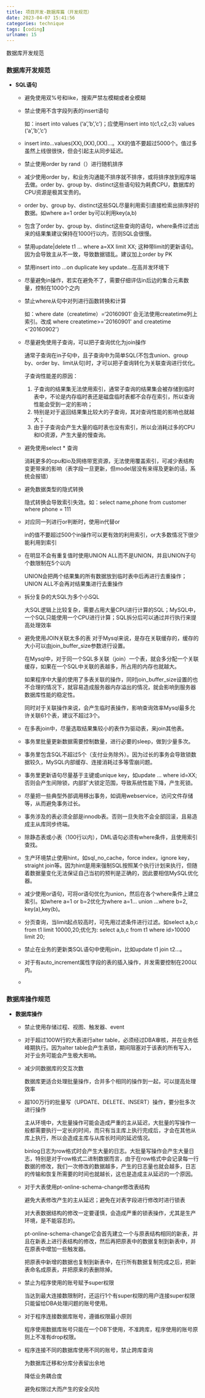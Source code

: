 ```yaml
---
title: 项目开发-数据库篇（开发规范）
date: 2023-04-07 15:41:56
categories: technique
tags: [coding]
urlname: 15
---
```


数据库开发规范

### 数据库开发规范

- **SQL语句**
  - 避免使用双%号和like，搜索严禁左模糊或者全模糊
  - 禁止使用不含字段列表的insert语句
    
    如：insert into values (‘a’,’b’,’c’)；应使用insert into t(c1,c2,c3) values (‘a’,’b’,’c’)
  
  - insert into…values(XX),(XX),(XX)…。XX的值不要超过5000个。值过多虽然上线很很快，但会引起主从同步延迟。

  - 禁止使用order by rand（）进行随机排序

  - 减少使用order by，和业务沟通能不排序就不排序，或将排序放到程序端去做。order by、group by、distinct这些语句较为耗费CPU，数据库的CPU资源是极其宝贵的。

  - order by、group by、distinct这些SQL尽量利用索引直接检索出排序好的数据。如where a=1 order by可以利用key(a,b)

  - 包含了order by、group by、distinct这些查询的语句，where条件过滤出来的结果集建议保持在1000行以内，否则SQL会很慢。

  - 禁用update|delete t1 … where a=XX limit XX; 这种带limit的更新语句。因为会导致主从不一致，导致数据错乱。建议加上order by PK

  - 禁用insert into …on duplicate key update…在高并发环境下

  - 尽量避免in操作，若实在避免不了，需要仔细评估in后边的集合元素数量，控制在1000个之内

  - 禁止where从句中对列进行函数转换和计算
    
    如：where date（createtime）=‘20160901’ 会无法使用createtime列上索引。改成 where createtime>='20160901' and createtime <'20160902'）

  - 尽量避免使用子查询，可以把子查询优化为join操作
    
    通常子查询在in子句中，且子查询中为简单SQL(不包含union、group by、order by、limit从句)时，才可以把子查询转化为关联查询进行优化。

    子查询性能差的原因：
    1. 子查询的结果集无法使用索引，通常子查询的结果集会被存储到临时表中，不论是内存临时表还是磁盘临时表都不会存在索引，所以查询性能会受到一定的影响；
    2. 特别是对于返回结果集比较大的子查询，其对查询性能的影响也就越大；
    3. 由于子查询会产生大量的临时表也没有索引，所以会消耗过多的CPU和IO资源，产生大量的慢查询。

  - 避免使用select * 查询
    
    消耗更多的cpu和io及网络带宽资源，无法使用覆盖索引，可减少表结构变更带来的影响（表字段一旦更新，但model层没有来得及更新的话，系统会报错）
  - 避免数据类型的隐式转换
    
    隐式转换会导致索引失效。如：select name,phone from customer where phone = 111

  - 对应同一列进行or判断时，使用in代替or
    
    in的值不要超过500个in操作可以更有效的利用索引，or大多数情况下很少能利用到索引

  - 在明显不会有重复值时使用UNION ALL而不是UNION，并且UNION子句个数限制在5个以内
    
    UNION会把两个结果集的所有数据放到临时表中后再进行去重操作；UNION ALL不会再对结果集进行去重操作
  - 拆分复杂的大SQL为多个小SQL
    
    大SQL逻辑上比较复杂，需要占用大量CPU进行计算的SQL；MySQL中，一个SQL只能使用一个CPU进行计算；SQL拆分后可以通过并行执行来提高处理效率
  - 避免使用JOIN关联太多的表
    对于Mysql来说，是存在关联缓存的，缓存的大小可以由join_buffer_size参数进行设置。
    
    在Mysql中，对于同一个SQL多关联（join）一个表，就会多分配一个关联缓存，如果在一个SQL中关联的表越多，所占用的内存也就越大。
    
    如果程序中大量的使用了多表关联的操作，同时join_buffer_size设置的也不合理的情况下，就容易造成服务器内存溢出的情况，就会影响到服务器数据库性能的稳定性。
    
    同时对于关联操作来说，会产生临时表操作，影响查询效率Mysql最多允许关联61个表，建议不超过3个。

  - 在多表join中，尽量选取结果集较小的表作为驱动表，来join其他表。

  - 事务里批量更新数据需要控制数量，进行必要的sleep，做到少量多次。

  - 事务里包含SQL不超过5个（支付业务除外）。因为过长的事务会导致锁数据较久，MySQL内部缓存、连接消耗过多等雪崩问题。

  - 事务里更新语句尽量基于主键或unique key，如update … where id=XX; 否则会产生间隙锁，内部扩大锁定范围，导致系统性能下降，产生死锁。

  - 尽量把一些典型外部调用移出事务，如调用webservice，访问文件存储等，从而避免事务过长。

  - 事务涉及的表必须全部是innodb表。否则一旦失败不会全部回滚，且易造成主从库同步终端。

  - 除静态表或小表（100行以内），DML语句必须有where条件，且使用索引查找。

  - 生产环境禁止使用hint，如sql_no_cache，force index，ignore key，straight join等。因为hint是用来强制SQL按照某个执行计划来执行，但随着数据量变化无法保证自己当初的预判是正确的，因此要相信MySQL优化器。

  - 减少使用or语句，可将or语句优化为union，然后在各个where条件上建立索引。如where a=1 or b=2优化为where a=1… union …where b=2, key(a),key(b)。

  - 分页查询，当limit起点较高时，可先用过滤条件进行过滤。如select a,b,c from t1 limit 10000,20;优化为: select a,b,c from t1 where id>10000 limit 20;

  - 禁止在业务的更新类SQL语句中使用join，比如update t1 join t2…。

  - 对于有auto_increment属性字段的表的插入操作，并发需要控制在200以内。

  - 



### 数据库操作规范

- **数据库操作**
  - 禁止使用存储过程、视图、触发器、event
  - 对于超过100W行的大表进行alter table，必须经过DBA审核，并在业务低峰期执行。因为alter table会产生表锁，期间阻塞对于该表的所有写入，对于业务可能会产生极大影响。
  - 减少同数据库的交互次数
  
    数据库更适合处理批量操作，合并多个相同的操作到一起，可以提高处理效率
  - 超100万行的批量写（UPDATE、DELETE、INSERT）操作，要分批多次进行操作

    主从环境中，大批量操作可能会造成严重的主从延迟，大批量的写操作一般都需要执行一定长的时间，而只有当主库上执行完成后，才会在其他从库上执行，所以会造成主库与从库长时间的延迟情况。
    
    binlog日志为row格式时会产生大量的日志。大批量写操作会产生大量日志，特别是对于row格式二进制数据而言，由于在row格式中会记录每一行数据的修改，我们一次修改的数据越多，产生的日志量也就会越多，日志的传输和恢复所需要的时间也就越长，这也是造成主从延迟的一个原因。
  - 对于大表使用pt-online-schema-change修改表结构
    
    避免大表修改产生的主从延迟；避免在对表字段进行修改时进行锁表

    对大表数据结构的修改一定要谨慎，会造成严重的锁表操作，尤其是生产环境，是不能容忍的。
    
    pt-online-schema-change它会首先建立一个与原表结构相同的新表，并且在新表上进行表结构的修改，然后再把原表中的数据复制到新表中，并在原表中增加一些触发器。
    
    把原表中新增的数据也复制到新表中，在行所有数据复制完成之后，把新表命名成原表，并把原来的表删除掉。
  - 禁止为程序使用的账号赋予super权限
    
    当达到最大连接数限制时，还运行1个有super权限的用户连接super权限只能留给DBA处理问题的账号使用。
  - 对于程序连接数据库账号，遵循权限最小原则
    
    程序使用数据库账号只能在一个DB下使用，不准跨库，程序使用的账号原则上不准有drop权限。
  - 程序连接不同的数据库使用不同的账号，禁止跨库查询
    
    为数据库迁移和分库分表留出余地

    降低业务耦合度
    
    避免权限过大而产生的安全风险
  